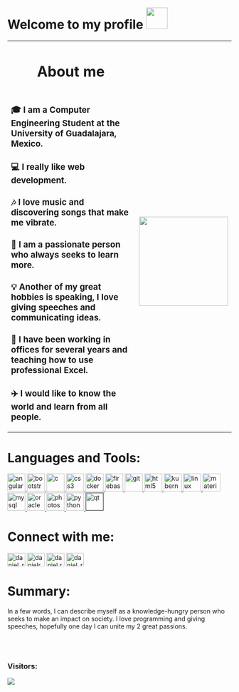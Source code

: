 <h1>Welcome to my profile <img src="https://github.com/blackcater/blackcater/raw/master/images/Hi.gif" height="48" /></h1>
<table>
  <tr>
    <th><h1>About me</h1></th>
    <th></th>
  </tr>
  <tr>
    <td> 
      <h3>🎓 I am a Computer Engineering Student at the University of Guadalajara, Mexico. </h3>
      <h3>💻 I really like web development. </h3>
      <h3>🎶 I love music and discovering songs that make me vibrate. </h3>
      <h3>🤔 I am a passionate person who always seeks to learn more. </h3>
      <h3>💡 Another of my great hobbies is speaking, I love giving speeches and communicating ideas. </h3>
      <h3>💼 I have been working in offices for several years and teaching how to use professional Excel.</h3>
      <h3>✈️ I would like to know the world and learn from all people.</h3>
    </td>
    <td><img align='right' src='https://user-images.githubusercontent.com/5713670/87202985-820dcb80-c2b6-11ea-9f56-7ec461c497c3.gif' width='200"'></td>
  </tr>
</table>
<h1>Languages and Tools:</h1>
<p align="left"> <a href="https://angular.io" target="_blank"> <img src="https://devicons.github.io/devicon/devicon.git/icons/angularjs/angularjs-original.svg" alt="angularjs" width="40" height="40"/> </a> <a href="https://getbootstrap.com" target="_blank"> <img src="https://devicons.github.io/devicon/devicon.git/icons/bootstrap/bootstrap-plain.svg" alt="bootstrap" width="40" height="40"/> </a> <a href="https://www.cprogramming.com/" target="_blank"> <img src="https://devicons.github.io/devicon/devicon.git/icons/c/c-original.svg" alt="c" width="40" height="40"/> </a> <a href="https://www.w3schools.com/css/" target="_blank"> <img src="https://devicons.github.io/devicon/devicon.git/icons/css3/css3-original-wordmark.svg" alt="css3" width="40" height="40"/> </a> <a href="https://www.docker.com/" target="_blank"> <img src="https://devicons.github.io/devicon/devicon.git/icons/docker/docker-original-wordmark.svg" alt="docker" width="40" height="40"/> </a> <a href="https://firebase.google.com/" target="_blank"> <img src="https://www.vectorlogo.zone/logos/firebase/firebase-icon.svg" alt="firebase" width="40" height="40"/> </a> <a href="https://git-scm.com/" target="_blank"> <img src="https://www.vectorlogo.zone/logos/git-scm/git-scm-icon.svg" alt="git" width="40" height="40"/> </a> <a href="https://www.w3.org/html/" target="_blank"> <img src="https://devicons.github.io/devicon/devicon.git/icons/html5/html5-original-wordmark.svg" alt="html5" width="40" height="40"/> </a> <a href="https://kubernetes.io" target="_blank"> <img src="https://www.vectorlogo.zone/logos/kubernetes/kubernetes-icon.svg" alt="kubernetes" width="40" height="40"/> </a> <a href="https://www.linux.org/" target="_blank"> <img src="https://devicons.github.io/devicon/devicon.git/icons/linux/linux-original.svg" alt="linux" width="40" height="40"/> </a> <a href="https://materializecss.com/" target="_blank"> <img src="https://raw.githubusercontent.com/prplx/svg-logos/5585531d45d294869c4eaab4d7cf2e9c167710a9/svg/materialize.svg" alt="materialize" width="40" height="40"/> </a> <a href="https://www.mysql.com/" target="_blank"> <img src="https://devicons.github.io/devicon/devicon.git/icons/mysql/mysql-original-wordmark.svg" alt="mysql" width="40" height="40"/> </a> <a href="https://www.oracle.com/" target="_blank"> <img src="https://devicons.github.io/devicon/devicon.git/icons/oracle/oracle-original.svg" alt="oracle" width="40" height="40"/> </a> <a href="https://www.photoshop.com/en" target="_blank"> <img src="https://devicons.github.io/devicon/devicon.git/icons/photoshop/photoshop-plain.svg" alt="photoshop" width="40" height="40"/> </a> <a href="https://www.python.org" target="_blank"> <img src="https://devicons.github.io/devicon/devicon.git/icons/python/python-original.svg" alt="python" width="40" height="40"/> </a> <a href="" target="_blank"> <img src="https://upload.wikimedia.org/wikipedia/commons/0/0b/Qt_logo_2016.svg" alt="qt" width="40" height="40"/> </a> </p>
<h1>Connect with me:</h1>
<a href="https://twitter.com/daniel_ruiz_gtz" target="blank"><img align="center" src="https://cdn.jsdelivr.net/npm/simple-icons@3.0.1/icons/twitter.svg" alt="daniel_ruiz_gtz" height="30" width="40" /></a>
<a href="https://linkedin.com/in/danielruizgtz" target="blank"><img align="center" src="https://cdn.jsdelivr.net/npm/simple-icons@3.0.1/icons/linkedin.svg" alt="danielruizgtz" height="30" width="40" /></a>
<a href="https://fb.com/daniel.ruizgutierrez.7" target="blank"><img align="center" src="https://cdn.jsdelivr.net/npm/simple-icons@3.0.1/icons/facebook.svg" alt="daniel.ruizgutierrez.7" height="30" width="40" /></a>
<a href="https://instagram.com/daniel_ruiz_gtz" target="blank"><img align="center" src="https://cdn.jsdelivr.net/npm/simple-icons@3.0.1/icons/instagram.svg" alt="daniel_ruiz_gtz" height="30" width="40" /></a>
</p>
<h1>Summary:</h1>
<p>
  In a few words, I can describe myself as a knowledge-hungry person who seeks to make an impact on society. I love programming and giving speeches, hopefully one day I can unite my 2 great passions.
</p>
<br>
<br>
<h3>Visitors:</h3>
<img src="https://profile-counter.glitch.me/Daniel-Ruiz-Gtz/count.svg" />
